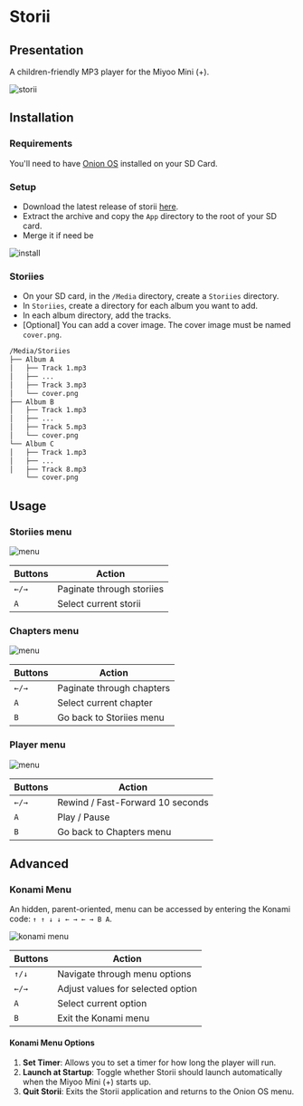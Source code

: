 # Storii

## Presentation

A children-friendly MP3 player for the Miyoo Mini (+).

![storii](.github/docs/storii.gif)

## Installation

### Requirements

You'll need to have [Onion OS](https://onionui.github.io/) installed on your SD Card.

### Setup

* Download the latest release of storii [here](https://github.com/pcorbel/storii/releases).
* Extract the archive and copy the `App` directory to the root of your SD card.
* Merge it if need be

![install](.github/docs/install.gif)

### Storiies

* On your SD card, in the `/Media` directory, create a `Storiies` directory.
* In `Storiies`, create a directory for each album you want to add.
* In each album directory, add the tracks.
* [Optional] You can add a cover image. The cover image must be named `cover.png`.

```bash
/Media/Storiies
├── Album A
│   ├── Track 1.mp3
│   ├── ...
│   ├── Track 3.mp3
│   └── cover.png
├── Album B
│   ├── Track 1.mp3
│   ├── ...
│   ├── Track 5.mp3
│   └── cover.png
└── Album C
│   ├── Track 1.mp3
│   ├── ...
│   ├── Track 8.mp3
    └── cover.png
```

## Usage

### Storiies menu

![menu](.github/docs/menus/storiies.png)

| Buttons      | Action                    |
|--------------|---------------------------|
| `←/→`        | Paginate through storiies |
| `A`          | Select current storii     |

### Chapters menu

![menu](.github/docs/menus/chapters.png)

| Buttons      | Action                    |
|--------------|---------------------------|
| `←/→`        | Paginate through chapters |
| `A`          | Select current chapter    |
| `B`          | Go back to Storiies menu  |

### Player menu

![menu](.github/docs/menus/player.png)

| Buttons      | Action                           |
|--------------|----------------------------------|
| `←/→`        | Rewind / Fast-Forward 10 seconds |
| `A`          | Play / Pause                     |
| `B`          | Go back to Chapters menu         |

## Advanced

### Konami Menu

An hidden, parent-oriented, menu can be accessed by entering the Konami code: `↑ ↑ ↓ ↓ ← → ← → B A`.

![konami menu](.github/docs/menus/konami.png)

| Buttons      | Action                           |
|--------------|----------------------------------|
| `↑/↓`        | Navigate through menu options    |
| `←/→`        | Adjust values for selected option|
| `A`          | Select current option            |
| `B`          | Exit the Konami menu             |

#### Konami Menu Options

1. **Set Timer**: Allows you to set a timer for how long the player will run.
2. **Launch at Startup**: Toggle whether Storii should launch automatically when the Miyoo Mini (+) starts up.
3. **Quit Storii**: Exits the Storii application and returns to the Onion OS menu.
